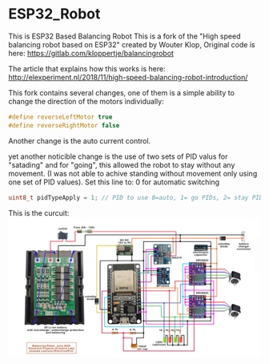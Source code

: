 # ESP32_Robot
This is ESP32 Based Balancing Robot
This is a fork of the "High speed balancing robot based on ESP32" created by Wouter Klop,
Original code is here:
https://gitlab.com/kloppertje/balancingrobot

The article that explains how this works is here:
http://elexperiment.nl/2018/11/high-speed-balancing-robot-introduction/

This fork contains several changes, one of them is a simple ability to change the direction of the motors individually:
```cpp
#define reverseLeftMotor true
#define reverseRightMotor false
```
Another change is the auto current control.

yet another noticible change is the use of two sets of PID valus for "satading" and for "going", this allowed the robot to stay without any movement. (I was not able to achive standing without movement only using one set of PID values).
Set this line to: 0 for automatic switching

```cpp
uint8_t pidTypeApply = 1; // PID to use 0=auto, 1= go PIDs, 2= stay PIDs
```


This is the curcuit:
<img src="circuit.jpg">



